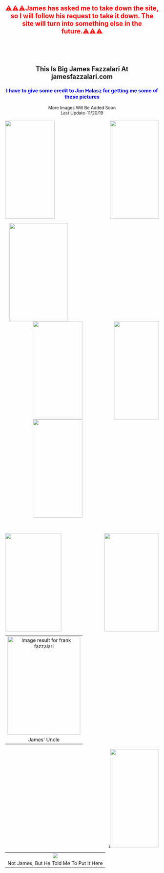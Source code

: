 <br />
<h2 style="text-align: center;">
<span style="color: red;">⚠⚠⚠James has asked me to take down the site, so I will follow his request to take it down. The site will turn into something else in the future.⚠⚠⚠</span></h2>
<br />
<br />
<br />
<h2 style="text-align: center;">
This Is Big James Fazzalari At jamesfazzalari.com</h2>
<div style="text-align: center;">
<h3>
<b><span style="color: blue;">I have to give some credit to Jim Halasz for getting me some of these pictures</span></b></h3>
</div>
<div style="text-align: center;">
More Images Will Be Added Soon<br />
Last Update-11/20/19</div>
<div>
<br /></div>
<div class="separator" style="clear: both; text-align: center;">
</div>
<div class="separator" style="clear: both; text-align: center;">
<a href="https://1.bp.blogspot.com/-l_-eC48fA4E/Xc4N6s-vUoI/AAAAAAAAG2I/Aw67q6u98_4A3kZXd1vNRFP1CR1cDZAlQCLcBGAsYHQ/s1600/1.jpg" imageanchor="1" style="clear: left; float: left; margin-bottom: 1em; margin-right: 1em;"><img border="0" data-original-height="1600" data-original-width="814" height="320" src="https://1.bp.blogspot.com/-l_-eC48fA4E/Xc4N6s-vUoI/AAAAAAAAG2I/Aw67q6u98_4A3kZXd1vNRFP1CR1cDZAlQCLcBGAsYHQ/s320/1.jpg" width="162" /></a></div>
<a href="https://1.bp.blogspot.com/-DhwFLDz8XII/Xc4RxHMp1vI/AAAAAAAAG2o/o2j11KMQSzIJ-KzQjc3oiIwlWxmyPb0hQCLcBGAsYHQ/s1600/11.jpg" imageanchor="1" style="clear: right; float: right; margin-bottom: 1em; margin-left: 1em;"><img border="0" data-original-height="1600" data-original-width="800" height="320" src="https://1.bp.blogspot.com/-DhwFLDz8XII/Xc4RxHMp1vI/AAAAAAAAG2o/o2j11KMQSzIJ-KzQjc3oiIwlWxmyPb0hQCLcBGAsYHQ/s320/11.jpg" width="160" /></a><a href="https://1.bp.blogspot.com/-R4B1M4X3yDM/XbZD7ih_ABI/AAAAAAAAG0c/mTf5xiIRHg40QWIw5cEinZmUNgETY0yDACLcBGAsYHQ/s1600/woah.jpg" imageanchor="1" style="margin-left: 1em; margin-right: 1em;"><img border="0" data-original-height="1412" data-original-width="850" height="320" src="https://1.bp.blogspot.com/-R4B1M4X3yDM/XbZD7ih_ABI/AAAAAAAAG0c/mTf5xiIRHg40QWIw5cEinZmUNgETY0yDACLcBGAsYHQ/s320/woah.jpg" width="192" /></a><br />
<div class="separator" style="clear: both; text-align: center;">
<a href="https://1.bp.blogspot.com/-C0qB1NiKQJs/Xc4RxKKfblI/AAAAAAAAG2k/AmsaDQLa30YK6FDEta8iDxQyS3I_6onugCLcBGAsYHQ/s1600/13.JPG" imageanchor="1" style="clear: right; float: right; margin-bottom: 1em; margin-left: 1em;"><img border="0" data-original-height="1600" data-original-width="740" height="320" src="https://1.bp.blogspot.com/-C0qB1NiKQJs/Xc4RxKKfblI/AAAAAAAAG2k/AmsaDQLa30YK6FDEta8iDxQyS3I_6onugCLcBGAsYHQ/s320/13.JPG" width="147" /></a><a href="https://1.bp.blogspot.com/-NlolyX8kRC0/Xc4N6hYIWiI/AAAAAAAAG2A/c_-byUNPc20shqVQZ2DwFcqOF9kDV8GLwCLcBGAsYHQ/s1600/2.jpg" imageanchor="1" style="margin-left: 1em; margin-right: 1em;"><img border="0" data-original-height="1600" data-original-width="814" height="320" src="https://1.bp.blogspot.com/-NlolyX8kRC0/Xc4N6hYIWiI/AAAAAAAAG2A/c_-byUNPc20shqVQZ2DwFcqOF9kDV8GLwCLcBGAsYHQ/s320/2.jpg" width="162" /></a><a href="https://1.bp.blogspot.com/-4QBwjKVAIX4/Xc4N6m3uI3I/AAAAAAAAG2E/YSoMiRTyXCoQzj6FCCtC5Z3a7Lv5CewKgCLcBGAsYHQ/s1600/3.jpg" imageanchor="1" style="margin-left: 1em; margin-right: 1em;"><img border="0" data-original-height="1600" data-original-width="814" height="320" src="https://1.bp.blogspot.com/-4QBwjKVAIX4/Xc4N6m3uI3I/AAAAAAAAG2E/YSoMiRTyXCoQzj6FCCtC5Z3a7Lv5CewKgCLcBGAsYHQ/s320/3.jpg" width="162" /></a></div>
<div>
<br />
<br />
&nbsp; &nbsp; &nbsp; &nbsp; &nbsp; &nbsp; &nbsp; &nbsp; &nbsp; &nbsp; &nbsp; &nbsp; &nbsp; &nbsp; &nbsp; &nbsp; &nbsp; &nbsp; &nbsp; &nbsp; &nbsp; &nbsp; &nbsp; &nbsp; &nbsp; &nbsp; &nbsp; <br />
<div class="separator" style="clear: both; text-align: center;">
<a href="https://1.bp.blogspot.com/-_U3ACYVY_jA/Xc4N7GQeBVI/AAAAAAAAG2M/OffTpCorqPskx1Fcg3a_xId23pyES1-AQCLcBGAsYHQ/s1600/4.jpg" imageanchor="1" style="clear: left; float: left; margin-bottom: 1em; margin-right: 1em;"><img border="0" data-original-height="1600" data-original-width="924" height="320" src="https://1.bp.blogspot.com/-_U3ACYVY_jA/Xc4N7GQeBVI/AAAAAAAAG2M/OffTpCorqPskx1Fcg3a_xId23pyES1-AQCLcBGAsYHQ/s320/4.jpg" width="184" /></a></div>
<a href="https://1.bp.blogspot.com/-ueyrpxiqDMY/Xc4N7LignxI/AAAAAAAAG2Q/Dc77rWGPSh457r5VrpE3tImE3VzkJC-bACLcBGAsYHQ/s1600/5.jpg" imageanchor="1" style="clear: right; float: right; margin-bottom: 1em; margin-left: 1em;"><img border="0" data-original-height="1334" data-original-width="750" height="320" src="https://1.bp.blogspot.com/-ueyrpxiqDMY/Xc4N7LignxI/AAAAAAAAG2Q/Dc77rWGPSh457r5VrpE3tImE3VzkJC-bACLcBGAsYHQ/s320/5.jpg" width="179" /></a><br />
<table align="center" cellpadding="0" cellspacing="0" class="tr-caption-container" style="margin-left: auto; margin-right: auto; text-align: center;"><tbody>
<tr><td style="text-align: center;"><img alt="Image result for frank fazzalari" height="320" src="https://mdxvitals-res.cloudinary.com/private_images/q_auto/professionals/1771683/photo.jpg" style="margin-left: auto; margin-right: auto;" width="238" /></td></tr>
<tr><td class="tr-caption" style="text-align: center;">James' Uncle</td></tr>
</tbody></table>
<div class="separator" style="clear: both; text-align: center;">
<a href="https://1.bp.blogspot.com/-GhUmsg8kZfU/Xc4RxKMIYhI/AAAAAAAAG2s/SMyWkmqU-6o0CFOZHR_NgzxJEJU6AiFWgCLcBGAsYHQ/s1600/12.jpg" imageanchor="1" style="clear: right; float: right; margin-bottom: 1em; margin-left: 1em;"><span style="color: black;"><span style="font-size: 12.8px;">\</span></span><img border="0" data-original-height="1600" data-original-width="800" height="320" src="https://1.bp.blogspot.com/-GhUmsg8kZfU/Xc4RxKMIYhI/AAAAAAAAG2s/SMyWkmqU-6o0CFOZHR_NgzxJEJU6AiFWgCLcBGAsYHQ/s320/12.jpg" width="160" /></a></div>
<table align="center" cellpadding="0" cellspacing="0" class="tr-caption-container" style="margin-left: auto; margin-right: auto; text-align: center;"><tbody>
<tr><td style="text-align: center;"><img src="https://www.uq.edu.au/news/filething/get-styled/large/122981/HABS%20Shehenaz%20Ismail%20CROP.jpg?itok=2f3FTqUc" style="margin-left: auto; margin-right: auto;" /></td></tr>
<tr><td class="tr-caption" style="text-align: center;">Not James, But He Told Me To Put It Here</td></tr>
</tbody></table>
</div>


